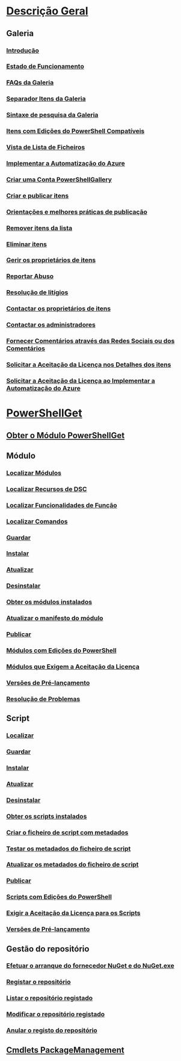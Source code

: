 # [Descrição Geral](readme.md)
## Galeria
### [Introdução](psgallery/psgallery_gettingstarted.md)
### [Estado de Funcionamento](psgallery/psgallery_status.md)
### [FAQs da Galeria](psgallery/psgallery_faqs.md)
### [Separador Itens da Galeria](psgallery/psgallery_items_tab.md)
### [Sintaxe de pesquisa da Galeria](psgallery/psgallery_search_syntax.md)
### [Itens com Edições do PowerShell Compatíveis](psgallery/psgallery_pseditions.md)
### [Vista de Lista de Ficheiros](psgallery/psgallery_filelist_feature.md)
### [Implementar a Automatização do Azure](psgallery/psgallery_deploy_to_azure_automation.md)
### [Criar uma Conta PowerShellGallery](psgallery/psgallery_creating_an_account.md)
### [Criar e publicar itens](psgallery/Creating-and-Publishing-an-item.md)
### [Orientações e melhores práticas de publicação](psgallery/psgallery-PublishingGuidelines.md)
### [Remover itens da lista](psgallery/psgallery_unlist_items.md)
### [Eliminar itens](psgallery/Deleting-Items.md)
### [Gerir os proprietários de itens](psgallery/Managing-Item-Owners.md)
### [Reportar Abuso](psgallery/psgallery_report_abuse.md)
### [Resolução de litígios](psgallery/psgallery_dispute_resolution.md)
### [Contactar os proprietários de itens](psgallery/psgallery_contacting_item_owners.md)
### [Contactar os administradores](psgallery/psgallery_contacting_administrators.md)
### [Fornecer Comentários através das Redes Sociais ou dos Comentários](psgallery/psgallery-SocialMediaFeedback.md)
### [Solicitar a Aceitação da Licença nos Detalhes dos itens](psgallery/psgallery_requires_license_acceptance.md)
### [Solicitar a Aceitação da Licença ao Implementar a Automatização do Azure](psgallery/psgallery_deploy_to_azure_automation_requireLicenseAcceptance.md)

# [PowerShellGet](psget/overview.md)
## [Obter o Módulo PowerShellGet](psget/get_psget_module.md)

## Módulo
### [Localizar Módulos](psget/module/psget_find-module.md)
### [Localizar Recursos de DSC](psget/module/psget_find-dscresource.md)
### [Localizar Funcionalidades de Função](psget/module/psget_find-rolecapability.md)
### [Localizar Comandos](psget/module/psget_find-command.md)
### [Guardar](psget/module/psget_save-module.md)
### [Instalar](psget/module/psget_install-module.md)
### [Atualizar](psget/module/psget_update-module.md)
### [Desinstalar](psget/module/psget_uninstall-module.md)
### [Obter os módulos instalados](psget/module/psget_get-installedmodule.md)
### [Atualizar o manifesto do módulo](psget/module/psget_update-modulemanifest.md)
### [Publicar](psget/module/psget_publish-module.md)
### [Módulos com Edições do PowerShell](psget/module/modulewithpseditionsupport.md)
### [Módulos que Exigem a Aceitação da Licença](psget/module/RequireLicenseAcceptance.md)
### [Versões de Pré-lançamento](psget/module/PreReleaseModule.md)
### [Resolução de Problemas](psget/psget_cmdlets_troubleshooting.md)

## Script
### [Localizar](psget/script/psget_find-script.md)
### [Guardar](psget/script/psget_save-script.md)
### [Instalar](psget/script/psget_install-script.md)
### [Atualizar](psget/script/psget_update-script.md)
### [Desinstalar](psget/script/psget_uninstall-script.md)
### [Obter os scripts instalados](psget/script/psget_get-installedscript.md)
### [Criar o ficheiro de script com metadados](psget/script/psget_new-scriptfileinfo.md)
### [Testar os metadados do ficheiro de script](psget/script/psget_test-scriptfileinfo.md)
### [Atualizar os metadados do ficheiro de script](psget/script/psget_update-scriptfileinfo.md)
### [Publicar](psget/script/psget_publish-script.md)
### [Scripts com Edições do PowerShell](psget/script/scriptwithpseditionsupport.md)
### [Exigir a Aceitação da Licença para os Scripts](psget/script/script_RequireLicenseAcceptance.md)
### [Versões de Pré-lançamento](psget/script/PreReleaseScript.md)
## Gestão do repositório
### [Efetuar o arranque do fornecedor NuGet e do NuGet.exe](psget/repository/bootstrapping_nuget_proivder_and_exe.md)
### [Registar o repositório](psget/repository/psget_register-psrepository.md)
### [Listar o repositório registado](psget/repository/psget_get-psrepository.md)
### [Modificar o repositório registado](psget/repository/psget_set-psrepository.md)
### [Anular o registo do repositório](psget/repository/psget_unregister-psrepository.md)

## [Cmdlets PackageManagement](psget/oneget/PackageManagement_cmdlets.md)

